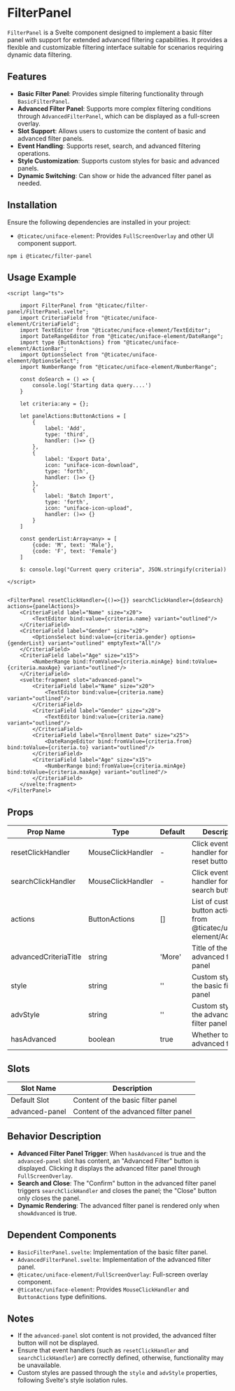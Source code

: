 # FilterPanel

`FilterPanel` is a Svelte component designed to implement a basic filter panel with support for extended advanced filtering capabilities. It provides a flexible and customizable filtering interface suitable for scenarios requiring dynamic data filtering.

## Features

-   **Basic Filter Panel**: Provides simple filtering functionality through `BasicFilterPanel`.
-   **Advanced Filter Panel**: Supports more complex filtering conditions through `AdvancedFilterPanel`, which can be displayed as a full-screen overlay.
-   **Slot Support**: Allows users to customize the content of basic and advanced filter panels.
-   **Event Handling**: Supports reset, search, and advanced filtering operations.
-   **Style Customization**: Supports custom styles for basic and advanced panels.
-   **Dynamic Switching**: Can show or hide the advanced filter panel as needed.

## Installation

Ensure the following dependencies are installed in your project:

-   `@ticatec/uniface-element`: Provides `FullScreenOverlay` and other UI component support.

```shell
npm i @ticatec/filter-panel
```
## Usage Example


```svelte
<script lang="ts">

    import FilterPanel from "@ticatec/filter-panel/FilterPanel.svelte";
    import CriteriaField from "@ticatec/uniface-element/CriteriaField";
    import TextEditor from "@ticatec/uniface-element/TextEditor";
    import DateRangeEditor from "@ticatec/uniface-element/DateRange";
    import type {ButtonActions} from "@ticatec/uniface-element/ActionBar";
    import OptionsSelect from "@ticatec/uniface-element/OptionsSelect";
    import NumberRange from "@ticatec/uniface-element/NumberRange";

    const doSearch = () => {
        console.log('Starting data query....')
    }

    let criteria:any = {};

    let panelActions:ButtonActions = [
        {
            label: 'Add',
            type: 'third',
            handler: ()=> {}
        },
        {
            label: 'Export Data',
            icon: "uniface-icon-download",
            type: 'forth',
            handler: ()=> {}
        },
        {
            label: 'Batch Import',
            type: 'forth',
            icon: "uniface-icon-upload",
            handler: ()=> {}
        }
    ]

    const genderList:Array<any> = [
        {code: 'M', text: 'Male'},
        {code: 'F', text: 'Female'}
    ]

    $: console.log("Current query criteria", JSON.stringify(criteria))

</script>


<FilterPanel resetClickHandler={()=>{}} searchClickHandler={doSearch} actions={panelActions}>
    <CriteriaField label="Name" size="x20">
        <TextEditor bind:value={criteria.name} variant="outlined"/>
    </CriteriaField>
    <CriteriaField label="Gender" size="x20">
        <OptionsSelect bind:value={criteria.gender} options={genderList} variant="outlined" emptyText="All"/>
    </CriteriaField>
    <CriteriaField label="Age" size="x15">
        <NumberRange bind:fromValue={criteria.minAge} bind:toValue={criteria.maxAge} variant="outlined"/>
    </CriteriaField>
    <svelte:fragment slot="advanced-panel">
        <CriteriaField label="Name" size="x20">
            <TextEditor bind:value={criteria.name} variant="outlined"/>
        </CriteriaField>
        <CriteriaField label="Gender" size="x20">
            <TextEditor bind:value={criteria.name} variant="outlined"/>
        </CriteriaField>
        <CriteriaField label="Enrollment Date" size="x25">
            <DateRangeEditor bind:fromValue={criteria.from} bind:toValue={criteria.to} variant="outlined"/>
        </CriteriaField>
        <CriteriaField label="Age" size="x15">
            <NumberRange bind:fromValue={criteria.minAge} bind:toValue={criteria.maxAge} variant="outlined"/>
        </CriteriaField>
    </svelte:fragment>
</FilterPanel>
```

## Props

| Prop Name | Type | Default | Description |
| --- | --- | --- | --- |
| resetClickHandler | MouseClickHandler | - | Click event handler for the reset button |
| searchClickHandler | MouseClickHandler | - | Click event handler for the search button |
| actions | ButtonActions | \[\] | List of custom button actions, from @ticatec/uniface-element/ActionBar |
| advancedCriteriaTitle | string | 'More' | Title of the advanced filter panel |
| style | string | '' | Custom styles for the basic filter panel |
| advStyle | string | '' | Custom styles for the advanced filter panel |
| hasAdvanced | boolean | true | Whether to enable advanced filtering |

## Slots

| Slot Name | Description |
| --- | --- |
| Default Slot | Content of the basic filter panel |
| advanced-panel | Content of the advanced filter panel |

## Behavior Description

-   **Advanced Filter Panel Trigger**: When `hasAdvanced` is true and the `advanced-panel` slot has content, an "Advanced Filter" button is displayed. Clicking it displays the advanced filter panel through `FullScreenOverlay`.
-   **Search and Close**: The "Confirm" button in the advanced filter panel triggers `searchClickHandler` and closes the panel; the "Close" button only closes the panel.
-   **Dynamic Rendering**: The advanced filter panel is rendered only when `showAdvanced` is true.

## Dependent Components

-   `BasicFilterPanel.svelte`: Implementation of the basic filter panel.
-   `AdvancedFilterPanel.svelte`: Implementation of the advanced filter panel.
-   `@ticatec/uniface-element/FullScreenOverlay`: Full-screen overlay component.
-   `@ticatec/uniface-element`: Provides `MouseClickHandler` and `ButtonActions` type definitions.

## Notes

-   If the `advanced-panel` slot content is not provided, the advanced filter button will not be displayed.
-   Ensure that event handlers (such as `resetClickHandler` and `searchClickHandler`) are correctly defined, otherwise, functionality may be unavailable.
-   Custom styles are passed through the `style` and `advStyle` properties, following Svelte's style isolation rules.